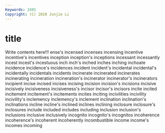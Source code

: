 ```yaml
---
Keywords: 2491
Copyright: (C) 2020 Junjie Li
---
```


# title

Write contents here!!!
ense's 
incensed 
incenses 
incensing 
incentive
incentive's 
incentives 
inception 
inception's 
inceptions 
incessant 
incessantly 
incest 
incest's 
incestuous
inch 
inch's 
inched 
inches 
inching 
inchoate 
incidence 
incidence's 
incidences 
incident
incident's 
incidental 
incidental's 
incidentally 
incidentals 
incidents 
incinerate 
incinerated 
incinerates 
incinerating
incineration 
incineration's 
incinerator 
incinerator's 
incinerators 
incipient 
incise 
incised 
incises 
incising
incision 
incision's 
incisions 
incisive 
incisively 
incisiveness 
incisiveness's 
incisor 
incisor's 
incisors
incite 
incited 
incitement 
incitement's 
incitements 
incites 
inciting 
incivilities 
incivility 
incivility's
inclemency 
inclemency's 
inclement 
inclination 
inclination's 
inclinations 
incline 
incline's 
inclined 
inclines
inclining 
inclosure 
inclosure's 
inclosures 
include 
included 
includes 
including 
inclusion 
inclusion's
inclusions 
inclusive 
inclusively 
incognito 
incognito's 
incognitos 
incoherence 
incoherence's 
incoherent 
incoherently
incombustible 
income 
income's 
incomes 
incoming 
